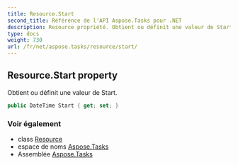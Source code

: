 ```yaml
---
title: Resource.Start
second_title: Référence de l'API Aspose.Tasks pour .NET
description: Resource propriété. Obtient ou définit une valeur de Start.
type: docs
weight: 730
url: /fr/net/aspose.tasks/resource/start/
---
```

## Resource.Start property

Obtient ou définit une valeur de Start.

```csharp
public DateTime Start { get; set; }
```

### Voir également

* class [Resource](../)
* espace de noms [Aspose.Tasks](../../resource/)
* Assemblée [Aspose.Tasks](../../../)


